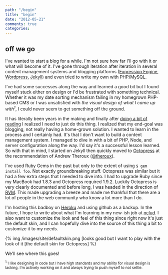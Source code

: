 ```yaml
---
path: "/begin"
title: "begin"
date: "2012-05-21"
comments: true
categories: 
---
```


## off we go

I've wanted to start a blog for a while. I'm not sure how far I'll go with it or what will become of it. I've gone through iteration after iteration in several content management systems and blogging platforms ([Expression Engine](http://expressionengine.com), [Wordpress](http://www.wordpress.org), [Jekyll](https://github.com/mojombo/jekyll)) and even tried to write my own with PHP/MySQL. 

I've had some successes along the way and learned a good bit but I found myself stuck either on design or I'd be frustrated with something technical. Whether it was my date sorting mechanism failing in my homegrown PHP-based CMS or I was unsatisfied with <em>the visual design of what I came up with<sup>1</sup></em>, I could never seem to get something off the ground.

It has literally been years in the making and finally after [doing a bit of reading](http://whiletruecode.com/post/taking-hanselmans-productivity-advice) I realized I need to just do this thing. I realized that my end-goal was blogging, not really having a home-grown solution. I wanted to learn in the process and I certainly had. It's that I don't want to build a content management system. I managed to dive in with a bit of PHP, Node, and server configuration along the way. I'd say it's a successful lesson learned. So with that in mind, I started on Jekyll then quickly moved to [Octopress](http://www.octopress.org) at the recommendation of Andrew Theroux ([@theroux](https://twitter.com/#!/theroux)).

I've used Ruby Gems in the past but only to the extent of using `$ gem install foo`. Not exactly groundbreaking stuff. Octopress was similar but it had a few extra steps that I needed to dive into. I had to upgrade Ruby since my MacBook had 1.8.3 and Octopress required 1.9.2. Luckily Octopress is very clearly documented and before long, I was headed in the direction of [RVM](https://rvm.io). This made upgrading a breeze and made me thankful that there are a lot of people in the web community who know a lot more than I do.

I'm hosting this badboy on [Heroku](http://www.heroku.com) and using github as a backup. In the future, I hope to write about what I'm learning in my new-ish job at [nclud](http://www.nclud.com). I also want to customize the look and feel of this thing since right now it's just the default skin, and I can hopefully dive into the source of this thing a bit to customize it to my needs.

{% img /images/site/defaultskin.png [looks good but I want to play with the look of it [the default skin for Octopress] %}

We'll see where this goes!

<small><sup>1.</sup> I like designing in code but I have high standards and my ability for visual design is lacking. I'm actively working on it and always trying to push myself to not settle.</small>